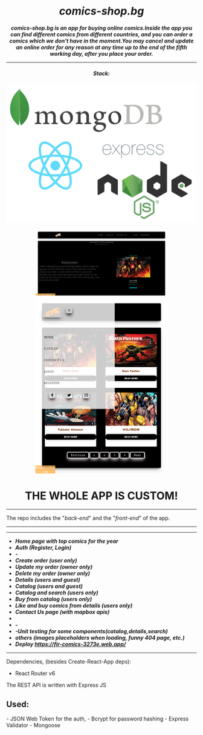 
<h1 align="center"><i>comics-shop.bg </i></h1>

**_<p align="center">comics-shop.bg is an app for buying online comics.Inside the app you can find different comics from different countries, and you can order a comics which we don't have in the moment.You may cancel and update an online order  for any reason at any time up to the end of the fifth working day, after you place your order.  </p>_**

<hr/>
<h4 align="center"><i>Stack: </i></h3>

<img src="./mern_logo.png"/>
<p align="center">
  <img src="./home.png" width="350" title="hover text">
  <img src="./catalog.png" width="350" alt="accessibility text">
</p>

<h1 align="center">THE WHOLE APP IS CUSTOM!</h1>
<hr/>

The repo includes the "<i>back-end</i>" and the "<i>front-end</i>" of the app.
<hr/>
<hr/>


- <i><b>Home page with  top comics for the year</b></i>
- <i><b>Auth (Register, Login)</b></i>
- <i><b>-</b></i>
- <i><b>Create order (user only) </b></i>
- <i><b>Update my order (owner only)</b></i>
- <i><b>Delete my order (owner only)</b></i>
- <i><b>Details  (users and guest)</b></i>
- <i><b>Catalog   (users and guest) </b></i>
- <i><b>Catalog and search  (users only) </b></i>
- <i><b>Buy from catalog (users only) </b></i>
- <i><b>Like and buy comics from details (users only) </b></i>
- <i><b>Contact Us page (with mapbox apis)</b></i>
- <i><b></b></i>
- <i><b>-</b></i>
- <i><b>-Unit testing for some components(catalog,details,search) </b></i>
- <i><b>others (images placeholders when loading, funny 404 page, etc.)</b></i>
- <i><b>Deploy <a> https://fir-comics-3273e.web.app/</a></b></i>


<hr/>
Dependencies, (besides Create-React-App deps): 

- React Router v6


The REST API is written with Express JS 

<h2>Used: </h2>
- JSON Web Token for the auth,
- Bcrypt for password hashing
- Express Validator
- Mongoose


